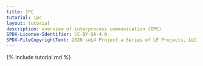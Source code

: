 ```yaml
---
title: IPC
tutorial: ipc
layout: tutorial
description: overview of interprocess communication (IPC)
SPDX-License-Identifier: CC-BY-SA-4.0
SPDX-FileCopyrightText: 2020 seL4 Project a Series of LF Projects, LLC.
---
```

{% include tutorial.md %}
